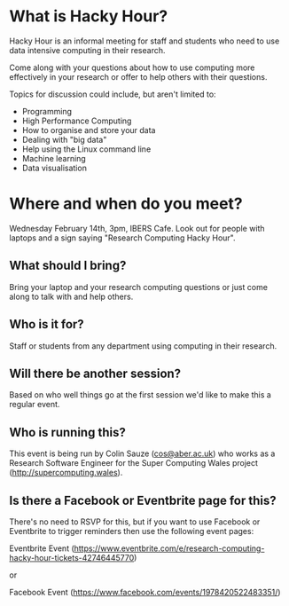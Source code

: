 # What is Hacky Hour?

Hacky Hour is an informal meeting for staff and students who need to use data intensive computing in their research.

Come along with your questions about how to use computing more effectively in your research or offer to help others with their questions. 

Topics for discussion could include, but aren't limited to:

* Programming
* High Performance Computing
* How to organise and store your data
* Dealing with "big data"
* Help using the Linux command line
* Machine learning
* Data visualisation

# Where and when do you meet?

Wednesday February 14th, 3pm, IBERS Cafe. Look out for people with laptops and a sign saying "Research Computing Hacky Hour".

## What should I bring?

Bring your laptop and your research computing questions or just come along to talk with and help others.

## Who is it for?

Staff or students from any department using computing in their research. 

## Will there be another session?

Based on who well things go at the first session we'd like to make this a regular event.

## Who is running this?

This event is being run by Colin Sauze (cos@aber.ac.uk) who works as a Research Software Engineer for the Super Computing Wales project (http://supercomputing.wales). 

## Is there a Facebook or Eventbrite page for this?

There's no need to RSVP for this,  but if you want to use Facebook or Eventbrite to trigger reminders then use the following event pages:

Eventbrite Event (https://www.eventbrite.com/e/research-computing-hacky-hour-tickets-42746445770)

or

Facebook Event (https://www.facebook.com/events/1978420522483351/)
